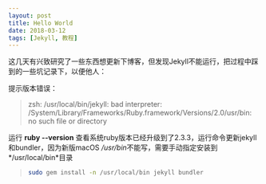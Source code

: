 ```yaml
---
layout: post
title: Hello World
date: 2018-03-12
tags: [Jekyll, 教程]
---
```


这几天有兴致研究了一些东西想更新下博客，但发现Jekyll不能运行，把过程中踩到的一些坑记录下，以便他人：

提示版本错误：
> zsh: /usr/local/bin/jekyll: bad interpreter: /System/Library/Frameworks/Ruby.framework/Versions/2.0/usr/bin: no such file or directory

运行 **ruby --version** 查看系统ruby版本已经升级到了2.3.3，运行命令更新jekyll和bundler，因为新版macOS */usr/bin*不能写，需要手动指定安装到*/usr/local/bin*目录
> ```bash
> sudo gem install -n /usr/local/bin jekyll bundler
> ```

<br/>

